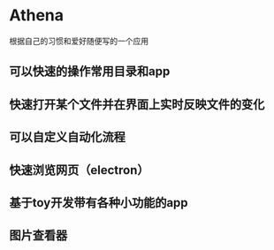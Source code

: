 # Athena

根据自己的习惯和爱好随便写的一个应用

## 可以快速的操作常用目录和app

## 快速打开某个文件并在界面上实时反映文件的变化

## 可以自定义自动化流程

## 快速浏览网页（electron）

## 基于toy开发带有各种小功能的app

## 图片查看器

